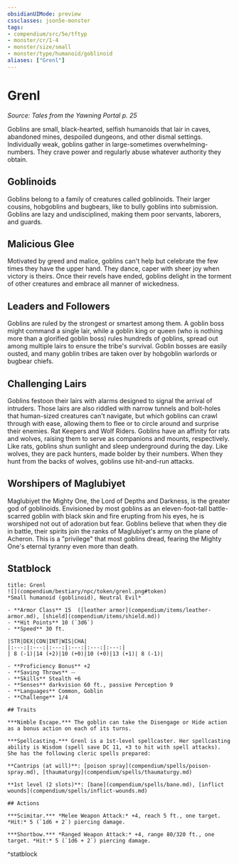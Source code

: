```yaml
---
obsidianUIMode: preview
cssclasses: json5e-monster
tags:
- compendium/src/5e/tftyp
- monster/cr/1-4
- monster/size/small
- monster/type/humanoid/goblinoid
aliases: ["Grenl"]
---
```

# Grenl
*Source: Tales from the Yawning Portal p. 25*  

Goblins are small, black-hearted, selfish humanoids that lair in caves, abandoned mines, despoiled dungeons, and other dismal settings. Individually weak, goblins gather in large-sometimes overwhelming-numbers. They crave power and regularly abuse whatever authority they obtain.

## Goblinoids

Goblins belong to a family of creatures called goblinoids. Their larger cousins, hobgoblins and bugbears, like to bully goblins into submission. Goblins are lazy and undisciplined, making them poor servants, laborers, and guards.

## Malicious Glee

Motivated by greed and malice, goblins can't help but celebrate the few times they have the upper hand. They dance, caper with sheer joy when victory is theirs. Once their revels have ended, goblins delight in the torment of other creatures and embrace all manner of wickedness.

## Leaders and Followers

Goblins are ruled by the strongest or smartest among them. A goblin boss might command a single lair, while a goblin king or queen (who is nothing more than a glorified goblin boss) rules hundreds of goblins, spread out among multiple lairs to ensure the tribe's survival. Goblin bosses are easily ousted, and many goblin tribes are taken over by hobgoblin warlords or bugbear chiefs.

## Challenging Lairs

Goblins festoon their lairs with alarms designed to signal the arrival of intruders. Those lairs are also riddled with narrow tunnels and bolt-holes that human-sized creatures can't navigate, but which goblins can crawl through with ease, allowing them to flee or to circle around and surprise their enemies. Rat Keepers and Wolf Riders. Goblins have an affinity for rats and wolves, raising them to serve as companions and mounts, respectively. Like rats, goblins shun sunlight and sleep underground during the day. Like wolves, they are pack hunters, made bolder by their numbers. When they hunt from the backs of wolves, goblins use hit-and-run attacks.

## Worshipers of Maglubiyet

Maglubiyet the Mighty One, the Lord of Depths and Darkness, is the greater god of goblinoids. Envisioned by most goblins as an eleven-foot-tall battle-scarred goblin with black skin and fire erupting from his eyes, he is worshiped not out of adoration but fear. Goblins believe that when they die in battle, their spirits join the ranks of Maglubiyet's army on the plane of Acheron. This is a "privilege" that most goblins dread, fearing the Mighty One's eternal tyranny even more than death.

## Statblock

```ad-statblock
title: Grenl
![](compendium/bestiary/npc/token/grenl.png#token)
*Small humanoid (goblinoid), Neutral Evil*

- **Armor Class** 15  ([leather armor](compendium/items/leather-armor.md), [shield](compendium/items/shield.md))
- **Hit Points** 10 (`3d6`)
- **Speed** 30 ft.

|STR|DEX|CON|INT|WIS|CHA|
|:---:|:---:|:---:|:---:|:---:|:---:|
| 8 (-1)|14 (+2)|10 (+0)|10 (+0)|13 (+1)| 8 (-1)|

- **Proficiency Bonus** +2
- **Saving Throws** ⏤
- **Skills** Stealth +6
- **Senses** darkvision 60 ft., passive Perception 9
- **Languages** Common, Goblin
- **Challenge** 1/4

## Traits

***Nimble Escape.*** The goblin can take the Disengage or Hide action as a bonus action on each of its turns.

***Spellcasting.*** Grenl is a 1st-level spellcaster. Her spellcasting ability is Wisdom (spell save DC 11, +3 to hit with spell attacks). She has the following cleric spells prepared:

**Cantrips (at will)**: [poison spray](compendium/spells/poison-spray.md), [thaumaturgy](compendium/spells/thaumaturgy.md)

**1st level (2 slots)**: [bane](compendium/spells/bane.md), [inflict wounds](compendium/spells/inflict-wounds.md)

## Actions

***Scimitar.*** *Melee Weapon Attack:* +4, reach 5 ft., one target. *Hit:* 5 (`1d6 + 2`) piercing damage.

***Shortbow.*** *Ranged Weapon Attack:* +4, range 80/320 ft., one target. *Hit:* 5 (`1d6 + 2`) piercing damage.
```
^statblock
